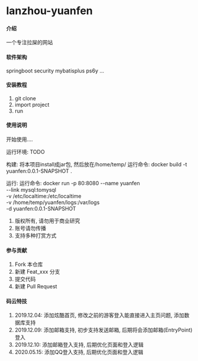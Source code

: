 # lanzhou-yuanfen

#### 介绍
一个专注拉屎的网站

#### 软件架构
springboot security mybatisplus ps6y ...


#### 安装教程

1.  git clone
2.  import project
3.  run

#### 使用说明

开始使用....

运行环境:
    TODO


构建: 
    将本项目install成jar包, 然后放在/home/temp/
    运行命令:
        docker build -t yuanfen:0.0.1-SNAPSHOT .
        
运行:
    运行命令:
        docker run -p 80:8080 --name yuanfen \
        --link mysql:tomysql \
        -v /etc/localtime:/etc/localtime \
        -v /home/temp/yuanfen/logs:/var/logs \
        -d yuanfen:0.0.1-SNAPSHOT            



1.  版权所有, 请勿用于商业研究
2.  账号请勿传播
3.  支持多种打赏方式

#### 参与贡献

1.  Fork 本仓库
2.  新建 Feat_xxx 分支
3.  提交代码
4.  新建 Pull Request


#### 码云特技

1. 2019.12.04: 添加炫酷首页, 修改之前的游客登入能直接进入主页问题, 添加数据库支持
2. 2019.12.09: 添加邮箱支持, 初步支持发送邮箱, 后期将会添加邮箱(EntryPoint)登入
3. 2019.12.10: 添加邮箱登入支持, 后期优化页面和登入逻辑
3. 2020.05.15: 添加QQ登入支持, 后期优化页面和登入逻辑